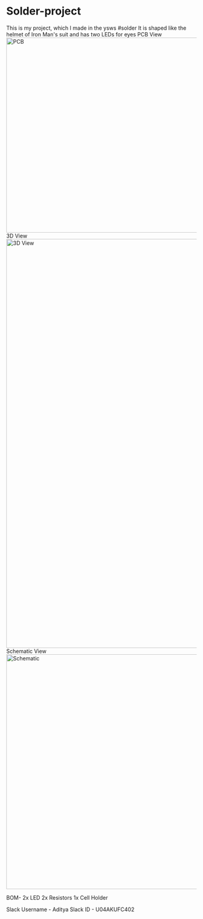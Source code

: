 # Solder-project
This is my project, which I made in the ysws #solder
It is shaped like the helmet of Iron Man's suit and has two LEDs for eyes
PCB View
<img width="515" alt="PCB" src="https://github.com/user-attachments/assets/b41db453-433b-4a26-8500-715f08cc8d89" />
3D View
<img width="1080" alt="3D View" src="https://github.com/user-attachments/assets/93b816d6-3e45-4ba9-8c61-2b1a316f349c" />
Schematic View
<img width="620" alt="Schematic" src="https://github.com/user-attachments/assets/cb03b0de-a667-42b1-a791-69c7ec757203" />

BOM-
2x LED
2x Resistors
1x Cell Holder

Slack Username - Aditya
Slack ID - U04AKUFC402
